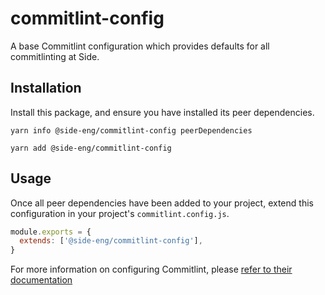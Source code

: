 # commitlint-config

A base Commitlint configuration which provides defaults for all commitlinting at Side.

## Installation

Install this package, and ensure you have installed its peer dependencies.

`yarn info @side-eng/commitlint-config peerDependencies`

`yarn add @side-eng/commitlint-config`

## Usage

Once all peer dependencies have been added to your project, extend this configuration in your project's `commitlint.config.js`.

```javascript
module.exports = {
  extends: ['@side-eng/commitlint-config'],
}
```

For more information on configuring Commitlint, please [refer to their documentation](https://github.com/conventional-changelog/commitlint/blob/master/docs/reference-rules.md)
